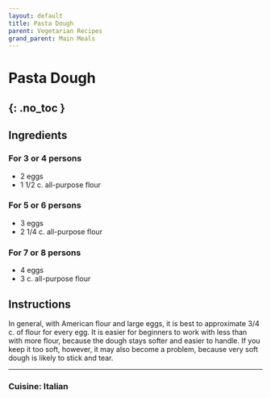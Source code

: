 ```yaml
---
layout: default
title: Pasta Dough
parent: Vegetarian Recipes
grand_parent: Main Meals
---
```


# Pasta Dough
{: .no_toc }
---

## Ingredients

### For 3 or 4 persons
<ul>
	<li>2 eggs</li>
	<li>1 1/2 c. all-purpose flour</li>
</ul>

### For 5 or 6 persons
<ul>
	<li>3 eggs</li>
	<li>2 1/4 c. all-purpose flour</li>
</ul>

### For 7 or 8 persons
<ul>
	<li>4 eggs</li>
	<li>3 c. all-purpose flour</li>
</ul>

## Instructions
In general, with American flour and large eggs, it is best to approximate 3/4 c. of flour for every egg. 
It is easier for beginners to work with less than with more flour, because the dough stays softer and easier to handle. If you keep it too soft, however, 
it may also become a problem, because very soft dough is likely to stick and tear.

--- 

### Cuisine: Italian